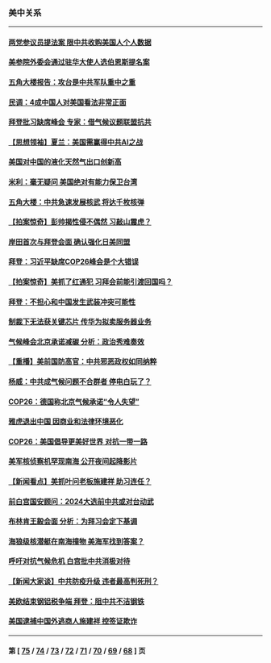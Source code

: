 ### 美中关系
---
#### [两党参议员提法案 限中共收购美国人个人数据](../../pages/nf1412576/n13351924.md) 
#### [美参院外委会通过驻华大使人选伯恩斯提名案](../../pages/nf1412576/n13351647.md) 
#### [五角大楼报告：攻台是中共军队重中之重](../../pages/nf1412576/n13351726.md) 
#### [民调：4成中国人对美国看法非常正面](../../pages/nf1412576/n13351455.md) 
#### [拜登批习缺席峰会 专家：借气候议题联盟抗共](../../pages/nf1412576/n13351162.md) 
#### [【思想领袖】夏兰：美国需赢得中共AI之战](../../pages/nf1412576/n13334125.md) 
#### [美国对中国的液化天然气出口创新高](../../pages/nf1412576/n13351273.md) 
#### [米利：毫无疑问 美国绝对有能力保卫台湾](../../pages/nf1412576/n13351193.md) 
#### [五角大楼：中共急速发展核武 将达千枚核弹](../../pages/nf1412576/n13351332.md) 
#### [【拍案惊奇】彭帅揭性侵不偶然 习敲山震虎？](../../pages/nf1412576/n13350792.md) 
#### [岸田首次与拜登会面 确认强化日美同盟](../../pages/nf1412576/n13349332.md) 
#### [拜登：习近平缺席COP26峰会是个大错误](../../pages/nf1412576/n13349165.md) 
#### [【拍案惊奇】美抓了红通犯 习拜会前能引渡回国吗？](../../pages/nf1412576/n13348161.md) 
#### [拜登：不担心和中国发生武装冲突可能性](../../pages/nf1412576/n13348824.md) 
#### [制裁下无法获关键芯片 传华为拟卖服务器业务](../../pages/nf1412576/n13348886.md) 
#### [气候峰会北京承诺减碳 分析：政治秀难奏效](../../pages/nf1412576/n13348241.md) 
#### [【重播】美前国防高官：中共邪恶政权如同纳粹](../../pages/nf1412576/n13348752.md) 
#### [杨威：中共成气候问题不合群者 停电白玩了？](../../pages/nf1412576/n13348414.md) 
#### [COP26：德国称北京气候承诺“令人失望”](../../pages/nf1412576/n13348496.md) 
#### [雅虎退出中国 因商业和法律环境恶化](../../pages/nf1412576/n13348072.md) 
#### [COP26：美国倡导更美好世界 对抗一带一路](../../pages/nf1412576/n13348076.md) 
#### [美军核侦察机罕现南海 公开夜间起降影片](../../pages/nf1412576/n13347999.md) 
#### [【新闻看点】美抓叶问老板施建祥 助习连任？](../../pages/nf1412576/n13346172.md) 
#### [前白宫国安顾问：2024大选前中共或对台动武](../../pages/nf1412576/n13346728.md) 
#### [布林肯王毅会面 分析：为拜习会定下基调](../../pages/nf1412576/n13346621.md) 
#### [海狼级核潜艇在南海撞物 美海军找到答案？](../../pages/nf1412576/n13346138.md) 
#### [呼吁对抗气候危机 白宫批中共消极对待](../../pages/nf1412576/n13345880.md) 
#### [【新闻大家谈】中共防疫升级 违者最高判死刑？](../../pages/nf1412576/n13345290.md) 
#### [美欧结束钢铝税争端 拜登：阻中共不洁钢铁](../../pages/nf1412576/n13345197.md) 
#### [美国逮捕中国外逃商人施建祥 控签证欺诈](../../pages/nf1412576/n13344607.md) 

---
#### 第 [ [75](./75.md) / [74](./74.md) / [73](./73.md) / [72](./72.md) / [71](./71.md) / [70](./70.md) / [69](./69.md) / [68](./68.md) ] 页

